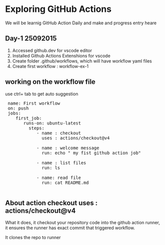 # Exploring GitHub Actions
 We will be learnig GitHub Action Daily and make and progress entry heare

 ## Day-1 25092015 
  1. Accessed github.dev for vscode editor
  2. Installed Github Actions Extenshions for vscode 
  3. Create folder .github/workflows, which will have workflow yaml files
  4. Create first workflow : workflow-ex-1
  
## working on the workflow file
 use ctrl+ tab to get auto suggestion

<pre>
 name: First workflow  
 on: push  
 jobs:  
    first_job:  
       runs-on: ubuntu-latest   
         steps:  
            - name : checkout
              uses : actions/checkout@v4

            - name : welcome message  
              run: echo " my fist github action job"  

            - name : list files
              run: ls

            - name: read file
              run: cat README.md 

</pre>

 ## About action checkout uses : actions/checkout@v4
  What it does, it checkout your repository code into the github action runner,  
  it ensures the runner has exact commit that triggered workflow.  

  It clones the repo to runner  






